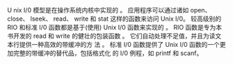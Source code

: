 U nix I/0 模型是在操作系统内核中实现的 。 应用程序可以通过诸如 open、 close、 lseek、 read、 write 和 stat 这样的函数来访问 Unix I/0。 较高级别的 RIO 和标准 I/0 函数都是基于(使用) Unix I/0 函数来实现的 。 RIO 函数是专为本书开发的 read 和 write 的健壮的包装函数 。 它们自动处理不足值，并且为读文本行提供一种高效的带缓冲的方 法 。 标准 I/0 函数提供了 Unix I/0 函数的一个更加完整的带缓冲的替代品，包括格式化 的 I/0 例程，如 printf 和 scanf。